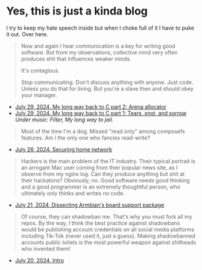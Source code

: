 # Yes, this is just a kinda blog

I try to keep my hate speech inside but when I choke full of it I have to puke it out.
Over here.

> Now and again I hear communication is a key for writing good software.
> But from my observations, collective mind very often produces shit
> that influences weaker minds.
>
> It's contagious.
>
> Stop communicating. Don't discuss anything with anyone. Just code.
> Unless you do that for living. But you're a slave then and should
> obey your manager.

* [July 29, 2024. My long way back to C part 2: Arena allocator](posts/20240729-arena-allocator.md)
* [July 29, 2024. My long way back to C part 1: Tears, snot, and sorrow](posts/20240729-tears-snot-and-sorrow.md)<br>
  *Under music: Filter, My long way to jail.*

> Most of the time I'm a dog. Missed "read only" among composefs features.
> Am I the only one who fancies read-write?

* [July 26, 2024. Securing home network](posts/20240726-securing-home-network.md)

> Hackers is the main problem of the IT industry.
> Their typical portrait is an arrogant Mac user coming from their popular news site,
> as I observe from my nginx log.
> Can they produce anything but shit at their hackatons?
> Obviously, no.
> Good software needs good thinking and a good programmer is an
> extremely thoughtful person, who ultimately only thinks and writes no code.

* [July 21, 2024. Dissecting Armbian's board support package](posts/20240721-dissecting-armbian-board-support-package.md)

> Of course, they can shadowban me. That's why you must fork all my repos.
> By the way, I think the best practice against shadowbans would be
> publishing account credentials on all social media platforms including
> Tik-Tok (never used it, just a guess).
> Making shadowbanned accounts public toilets is the most powerful weapon
> against shitheads who invented them!

* [July 20, 2024. Intro](posts/20240720-intro.md)
